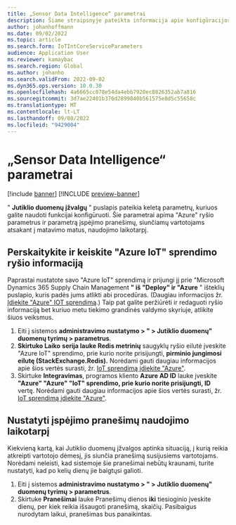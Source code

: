 ```yaml
---
title: „Sensor Data Intelligence“ parametrai
description: Šiame straipsnyje pateikta informacija apie konfigūracijos parametrus, kurie galimi "Jutiklio duomenų tyrimų" parametrų puslapyje.
author: johanhoffmann
ms.date: 09/02/2022
ms.topic: article
ms.search.form: IoTIntCoreServiceParameters
audience: Application User
ms.reviewer: kamaybac
ms.search.region: Global
ms.author: johanho
ms.search.validFrom: 2022-09-02
ms.dyn365.ops.version: 10.0.30
ms.openlocfilehash: 4a6665cc078e54da4ebb7920ec8826352ab7a816
ms.sourcegitcommit: 3d7ae22401b376d2899840b561575e8d5c55658c
ms.translationtype: MT
ms.contentlocale: lt-LT
ms.lasthandoff: 09/08/2022
ms.locfileid: "9429004"
---
```

# <a name="sensor-data-intelligence-parameters"></a>„Sensor Data Intelligence“ parametrai

[!include [banner](../includes/banner.md)]
[!INCLUDE [preview-banner](../includes/preview-banner.md)]

" **Jutiklio duomenų įžvalgų** " puslapis pateikia keletą parametrų, kuriuos galite naudoti funkcijai konfigūruoti. Šie parametrai apima "Azure" ryšio parametrus ir parametrą įspėjimo pranešimų, siunčiamų vartotojams atsakant į matavimo matus, naudojimo laikotarpį.

## <a name="read-and-change-connection-details-for-your-azure-iot-solution"></a>Perskaitykite ir keiskite "Azure IoT" sprendimo ryšio informaciją

Paprastai nustatote savo "Azure IoT" sprendimą ir prijungi jį prie "Microsoft Dynamics 365 Supply Chain Management **" iš "Deploy" ir "Azure** " išteklių puslapio, kuris padės jums atlikti abi procedūras. (Daugiau informacijos žr. [Įdiekite "Azure" IOT sprendimą](sdi-deploy-iot-solution-on-azure.md).) Taip pat galite peržiūrėti ir redaguoti ryšio informaciją bet kuriuo metu tiekimo grandinės valdymo skyriuje, atlikite šiuos veiksmus.

1. Eiti į sistemos **administravimo nustatymo \> " \> Jutiklio duomenų" duomenų tyrimų \> parametrus**.
1. **Skirtuko Laiko** **serija lauke Redis metrinių** saugyklų ryšio eilutė įveskite "Azure IoT" sprendimo, prie kurio norite prisijungti, **pirminio jungimosi eilutę (StackExchange.Redis).** Norėdami gauti daugiau informacijos apie šios vertės surasti, žr. [IoT sprendimą įdiekite "Azure"](sdi-deploy-iot-solution-on-azure.md).
1. Skirtuke **Integravimas**, programos kliento **Azure AD ID** lauke įveskite **"Azure" "Azure" "IoT" sprendimo, prie kurio norite prisijungti, ID** vertę. Norėdami gauti daugiau informacijos apie šios vertės surasti, žr. [IoT sprendimą įdiekite "Azure"](sdi-deploy-iot-solution-on-azure.md).

## <a name="set-the-lifetime-of-alert-messages"></a>Nustatyti įspėjimo pranešimų naudojimo laikotarpį

Kiekvieną kartą, kai Jutiklio duomenų įžvalgos aptinka situaciją, į kurią reikia atkreipti vartotojo dėmesį, jis siunčia pranešimą susijusiems vartotojams. Norėdami neleisti, kad sistemoje šie pranešimai nebūtų kraunami, turite nustatyti, kad po kelių dienų jie baigtųsi galioti.

1. Eiti į sistemos **administravimo nustatymo \> " \> Jutiklio duomenų" duomenų tyrimų \> parametrus**.
1. Skirtuke **Pranešimai** lauke Pranešimų dienos **iki** tiesioginio įveskite dienų, per kiek reikia išsaugoti pranešimą, skaičių. Pasibaigus nurodytam laikui, pranešimas bus panaikintas.
